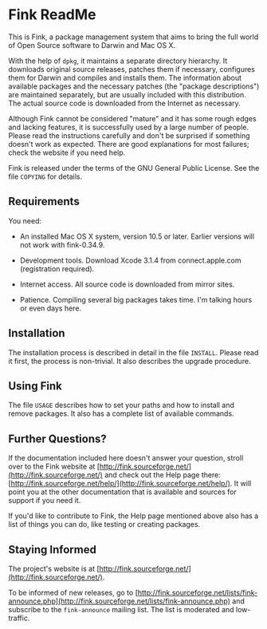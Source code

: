 Fink ReadMe
=============

This is Fink, a package management system that aims to bring the full world of Open Source software to Darwin and Mac OS X.

With the help of `dpkg`, it maintains a separate directory hierarchy. 
It downloads original source releases, patches them if necessary, configures them for Darwin and compiles and installs them. 
The information about available packages and the necessary patches (the "package descriptions") are maintained separately, but are usually included with this distribution.
The actual source code is downloaded from the Internet as necessary.

Although Fink cannot be considered "mature" and it has some rough edges and lacking features, it is successfully used by a large number of people.
Please read the instructions carefully and don't be surprised if something doesn't work as expected. 
There are good explanations for most failures; check the website if you need help.

Fink is released under the terms of the GNU General Public License. 
See the file `COPYING` for details.


Requirements
--------------

You need:

 * An installed Mac OS X system, version 10.5 or later. 
   Earlier versions will not work with fink-0.34.9.

 * Development tools. 
   Download Xcode 3.1.4 from connect.apple.com (registration required).

 * Internet access. All source code is downloaded from mirror sites.

 * Patience. Compiling several big packages takes time. 
   I'm talking hours or even days here.



Installation
--------------
The installation process is described in detail in the file `INSTALL`. 
Please read it first, the process is non-trivial. 
It also describes the upgrade procedure.



Using Fink
------------
The file `USAGE` describes how to set your paths and how to install and remove packages. 
It also has a complete list of available commands.



Further Questions?
--------------------
If the documentation included here doesn't answer your question, stroll over to the Fink website at [http://fink.sourceforge.net/](http://fink.sourceforge.net/) and check out the Help page there: [http://fink.sourceforge.net/help/](http://fink.sourceforge.net/help/). 
It will point you at the other documentation that is available and sources for support if you need it.

If you'd like to contribute to Fink, the Help page mentioned above also has a list of things you can do, like testing or creating packages.



Staying Informed
------------------
The project's website is at [http://fink.sourceforge.net/](http://fink.sourceforge.net/).

To be informed of new releases, go to [http://fink.sourceforge.net/lists/fink-announce.php](http://fink.sourceforge.net/lists/fink-announce.php) and subscribe to the
`fink-announce` mailing list. 
The list is moderated and low-traffic.

